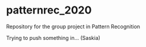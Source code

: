 # patternrec_2020
Repository for the group project in Pattern Recognition

Trying to push something in... (Saskia) 
